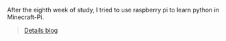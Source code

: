 After the eighth week of study, I tried to use raspberry pi to learn python in Minecraft-Pi.

>[Details blog](https://www.notion.so/Raspberry-Pi-f0e26abc772a4a0184ce80bfdf1ee746)
